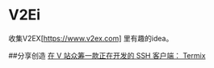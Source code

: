 # V2Ei
收集V2EX[https://www.v2ex.com] 里有趣的idea。

##分享创造
[在 V 站众筹一款正在开发的 SSH 客户端： Termix](https://www.v2ex.com/t/549770)
